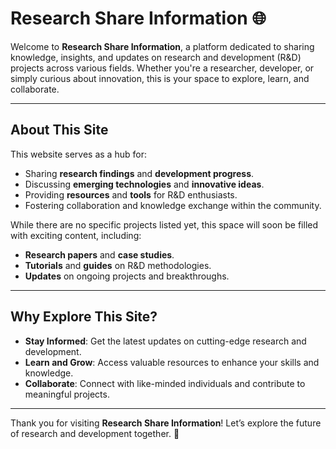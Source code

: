 # Research Share Information 🌐

Welcome to **Research Share Information**, a platform dedicated to sharing knowledge, insights, and updates on research and development (R&D) projects across various fields. Whether you're a researcher, developer, or simply curious about innovation, this is your space to explore, learn, and collaborate.

---

## **About This Site**

This website serves as a hub for:
- Sharing **research findings** and **development progress**.
- Discussing **emerging technologies** and **innovative ideas**.
- Providing **resources** and **tools** for R&D enthusiasts.
- Fostering collaboration and knowledge exchange within the community.

While there are no specific projects listed yet, this space will soon be filled with exciting content, including:
- **Research papers** and **case studies**.
- **Tutorials** and **guides** on R&D methodologies.
- **Updates** on ongoing projects and breakthroughs.

---

## **Why Explore This Site?**

- **Stay Informed**: Get the latest updates on cutting-edge research and development.
- **Learn and Grow**: Access valuable resources to enhance your skills and knowledge.
- **Collaborate**: Connect with like-minded individuals and contribute to meaningful projects.

---

Thank you for visiting **Research Share Information**! Let’s explore the future of research and development together. 🚀
